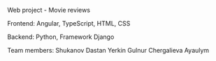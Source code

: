 Web project - Movie reviews

Frontend:
Angular, TypeScript, HTML, CSS

Backend:
Python, Framework Django 

Team members:
Shukanov Dastan
Yerkin Gulnur
Chergalieva Ayaulym


